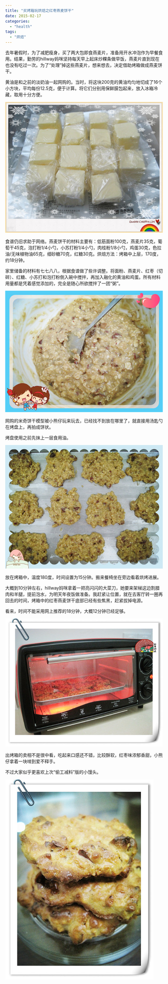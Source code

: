 ```yaml
---
title: "买烤箱玩烘焙之红枣燕麦饼干"
date: 2015-02-17
categories: 
  - "health"
tags: 
  - "烘焙"
---
```


去年暑假时，为了减肥瘦身，买了两大包即食燕麦片，准备用开水冲泡作为早餐食用。结果，勤劳的hillway妈咪坚持每天早上起床炒粿条做早饭，燕麦片直到现在也没有吃过一次。为了“处理”掉这些燕麦片，想来想去，决定借助烤箱做成燕麦饼干。

黄油是和之前的淡奶油一起网购的。当时，将这块200克的黄油均匀地切成了16个小方块，平均每份12.5克，便于计算。将它们分别用保鲜膜包起来，放入冰箱冷藏，取用十分方便。

![IMG_0118_副本](images/16338981762_5e9a35e64d_z.jpg)

食谱仍旧求助于网络。燕麦饼干的材料主要有：低筋面粉100克，燕麦片35克，葡萄干45克，泡打粉1/4小勺，小苏打粉1/4小勺，肉桂粉1/8小勺，鸡蛋30克，色拉油/无味植物油65克，细砂糖70克，红糖30克。烘焙方法：烤箱中上层，170度，约18分钟。

家里储备的材料有七七八八，根据食谱做了些许调整。将面粉、燕麦片、红枣（切碎）、红糖、小苏打和泡打粉倒入碗中搅拌，再加入融化的黄油和鸡蛋。所有材料用量都是凭着感觉添加的，完全是随心所欲搅拌了一团“粥”。

![IMG_0446_副本](images/16372216430_1527f6b35f_z.jpg)

网购的米奇饼干模型被小熊仔玩来玩去，已经找不到放在哪里了，就直接用汤匙勺在烤盘上，再拍成饼状。

烤盘使用之前先抹上一层食用油。

![IMG_0447_副本](images/16533659856_a266252299_z.jpg)

放在烤箱中，温度180度，时间设置为15分钟。搬来餐椅坐在旁边看着烘烤进展。

大概到10分钟左右，hillway妈咪拿着一把亮闪闪的大菜刀，她要来架梯这边割腊肉和羊腿，提前泡水，为明天年夜饭做准备。我赶紧让位置，就在去客厅转一圈再回去的时间，烤箱中的红枣燕麦饼干底部已经有些焦黑，赶紧拔掉电源。

看来，时间不能采用网上推荐的18分钟，大概12分钟已经足够。

![IMG_0449_副本](images/15939493113_73568bee7b_z.jpg)

出烤箱的卖相不是很中看，吃起来口感还不错，比较酥软，红枣味浓郁香甜，小熊仔拿着一块啃到爱不释手。

不过大家似乎更喜欢上次“偷工减料”版的小馒头。

![IMG_0453_副本](images/16373756237_cd939ca44e_z.jpg)
